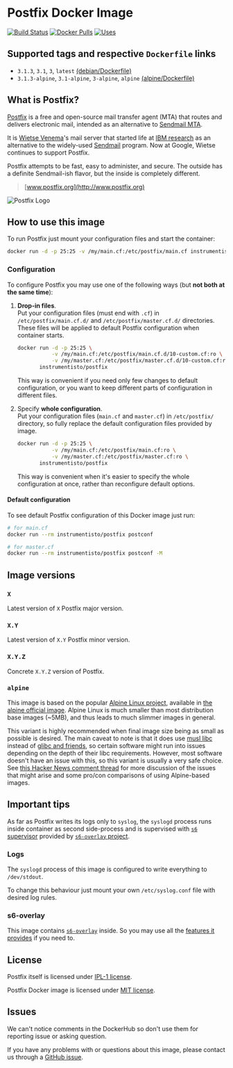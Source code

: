 Postfix Docker Image
====================

[![Build Status](https://travis-ci.org/instrumentisto/postfix-docker-image.svg?branch=master)](https://travis-ci.org/instrumentisto/postfix-docker-image)
[![Docker Pulls](https://img.shields.io/docker/pulls/instrumentisto/postfix.svg)](https://hub.docker.com/r/instrumentisto/postfix)
[![Uses](https://img.shields.io/badge/uses-s6--overlay-blue.svg)][21]




## Supported tags and respective `Dockerfile` links

- `3.1.3`, `3.1`, `3`, `latest` [(debian/Dockerfile)][101]
- `3.1.3-alpine`, `3.1-alpine`, `3-alpine`, `alpine` [(alpine/Dockerfile)][102]




## What is Postfix?

[Postfix][13] is a free and open-source mail transfer agent (MTA) that routes and delivers electronic mail, intended as an alternative to [Sendmail MTA][12].

It is [Wietse Venema][10]'s mail server that started life at [IBM research][11] as an alternative to the widely-used [Sendmail][12] program. Now at Google, Wietse continues to support Postfix.

Postfix attempts to be fast, easy to administer, and secure. The outside has a definite Sendmail-ish flavor, but the inside is completely different.

> [www.postfix.org](http://www.postfix.org)

![Postfix Logo](http://www.postfix.org/mysza.gif)




## How to use this image

To run Postfix just mount your configuration files and start the container: 
```bash
docker run -d -p 25:25 -v /my/main.cf:/etc/postfix/main.cf instrumentisto/postfix
```


### Configuration

To configure Postfix you may use one of the following ways (but __not both at the same time__):

1.  __Drop-in files__.  
    Put your configuration files (must end with `.cf`) in `/etc/postfix/main.cf.d/` and `/etc/postfix/master.cf.d/` directories. These files will be applied to default Postfix configuration when container starts.
    
    ```bash
    docker run -d -p 25:25 \
               -v /my/main.cf:/etc/postfix/main.cf.d/10-custom.cf:ro \
               -v /my/master.cf:/etc/postfix/master.cf.d/10-custom.cf:ro \
           instrumentisto/postfix
    ```
    
    This way is convenient if you need only few changes to default configuration, or you want to keep different parts of configuration in different files.

2.  Specify __whole configuration__.  
    Put your configuration files (`main.cf` and `master.cf`) in `/etc/postfix/` directory, so fully replace the default configuration files provided by image.
    
    ```bash
    docker run -d -p 25:25 \
               -v /my/main.cf:/etc/postfix/main.cf:ro \
               -v /my/master.cf:/etc/postfix/master.cf:ro \
           instrumentisto/postfix
    ```
    
    This way is convenient when it's easier to specify the whole configuration at once, rather than reconfigure default options.

#### Default configuration

To see default Postfix configuration of this Docker image just run:
```bash
# for main.cf
docker run --rm instrumentisto/postfix postconf

# for master.cf
docker run --rm instrumentisto/postfix postconf -M
```




## Image versions


### `X`

Latest version of `X` Postfix major version.


### `X.Y`

Latest version of `X.Y` Postfix minor version.


### `X.Y.Z`

Concrete `X.Y.Z` version of Postfix.


### `alpine`

This image is based on the popular [Alpine Linux project][1], available in [the alpine official image][2].
Alpine Linux is much smaller than most distribution base images (~5MB), and thus leads to much slimmer images in general.

This variant is highly recommended when final image size being as small as possible is desired. The main caveat to note is that it does use [musl libc][4] instead of [glibc and friends][5], so certain software might run into issues depending on the depth of their libc requirements. However, most software doesn't have an issue with this, so this variant is usually a very safe choice. See [this Hacker News comment thread][6] for more discussion of the issues that might arise and some pro/con comparisons of using Alpine-based images.




## Important tips

As far as Postfix writes its logs only to `syslog`, the `syslogd` process runs inside container as second side-process and is supervised with [`s6` supervisor][20] provided by [`s6-overlay` project][21].


### Logs

The `syslogd` process of this image is configured to write everything to `/dev/stdout`.

To change this behaviour just mount your own `/etc/syslog.conf` file with desired log rules.


### s6-overlay

This image contains [`s6-overlay`][21] inside. So you may use all the [features it provides][22] if you need to.




## License

Postfix itself is licensed under [IPL-1 license][91].

Postfix Docker image is licensed under [MIT license][92].




## Issues

We can't notice comments in the DockerHub so don't use them for reporting issue or asking question.

If you have any problems with or questions about this image, please contact us through a [GitHub issue][3].





[1]: http://alpinelinux.org
[2]: https://hub.docker.com/_/alpine
[3]: https://github.com/instrumentisto/postfix-docker-image/issues
[4]: http://www.musl-libc.org
[5]: http://www.etalabs.net/compare_libcs.html
[6]: https://news.ycombinator.com/item?id=10782897
[10]: http://www.porcupine.org/wietse
[11]: http://www.research.ibm.com
[12]: http://www.sendmail.org
[13]: https://en.wikipedia.org/wiki/Postfix_(software)
[20]: http://skarnet.org/software/s6/overview.html
[21]: https://github.com/just-containers/s6-overlay
[22]: https://github.com/just-containers/s6-overlay#usage
[91]: http://www.postfix.org/IBM-Public-License-1.0.txt
[92]: https://github.com/instrumentisto/postfix-docker-image/blob/master/LICENSE.md
[101]: https://github.com/instrumentisto/postfix-docker-image/blob/master/debian/Dockerfile
[102]: https://github.com/instrumentisto/postfix-docker-image/blob/master/alpine/Dockerfile
